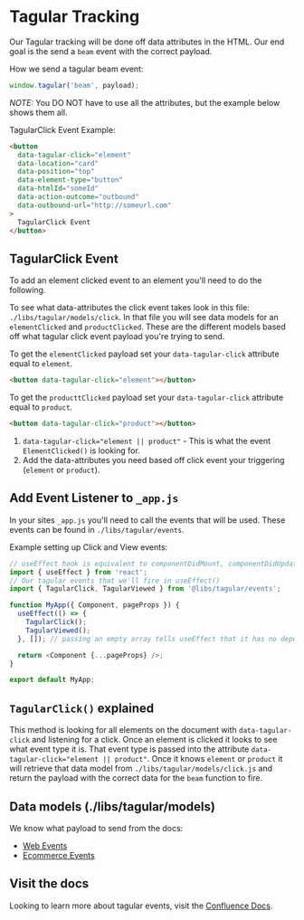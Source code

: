 # Tagular Tracking

Our Tagular tracking will be done off data attributes in the HTML. Our end goal is the send a `beam` event with the correct payload.

How we send a tagular beam event:

```js
window.tagular('beam', payload);
```

_NOTE:_ You DO NOT have to use all the attributes, but the example below shows them all.

TagularClick Event Example:

```html
<button
  data-tagular-click="element"
  data-location="card"
  data-position="top"
  data-element-type="button"
  data-htmlId="someId"
  data-action-outcome="outbound"
  data-outbound-url="http://someurl.com"
>
  TagularClick Event
</button>
```

## TagularClick Event

To add an element clicked event to an element you'll need to do the following.

To see what data-attributes the click event takes look in this file: `./libs/tagular/models/click`. In that file you will see data models for an `elementClicked` and `productClicked`. These are the different models based off what tagular click event payload you're trying to send.

To get the `elementClicked` payload set your `data-tagular-click` attribute equal to `element`.

```html
<button data-tagular-click="element"></button>
```

To get the `producttClicked` payload set your `data-tagular-click` attribute equal to `product`.

```html
<button data-tagular-click="product"></button>
```

1. `data-tagular-click="element || product"` - This is what the event `ElementClicked()` is looking for.
2. Add the data-attributes you need based off click event your triggering (`element` or `product`).

## Add Event Listener to `_app.js`

In your sites `_app.js` you'll need to call the events that will be used. These events can be found in `./libs/tagular/events`.

Example setting up Click and View events:

```js
// useEffect hook is equivalent to componentDidMount, componentDidUpdate, and componentWillUnmount combined.
import { useEffect } from 'react';
// Our tagular events that we'll fire in useEffect()
import { TagularClick, TagularViewed } from '@libs/tagular/events';

function MyApp({ Component, pageProps }) {
  useEffect(() => {
    TagularClick();
    TagularViewed();
  }, []); // passing an empty array tells useEffect that it has no depedencies to watch for. This will only fire useEffect 1 time (what we want).

  return <Component {...pageProps} />;
}

export default MyApp;
```

## `TagularClick()` explained

This method is looking for all elements on the document with `data-tagular-click` and listening for a click. Once an element is clicked it looks to see what event type it is. That event type is passed into the attribute `data-tagular-click="element || product"`. Once it knows `element` or `product` it will retrieve that data model from `./libs/tagular/models/click.js` and return the payload with the correct data for the `beam` function to fire.

## Data models (./libs/tagular/models)

We know what payload to send from the docs:

- [Web Events](https://redventures.atlassian.net/wiki/spaces/COHSN/pages/74429348/Web+Events)
- [Ecommerce Events](https://redventures.atlassian.net/wiki/spaces/COHSN/pages/74429380/Ecommerce+Events)

## Visit the docs

Looking to learn more about tagular events, visit the [Confluence Docs](https://redventures.atlassian.net/wiki/spaces/COHSN/pages/74429348/Web+Events).
